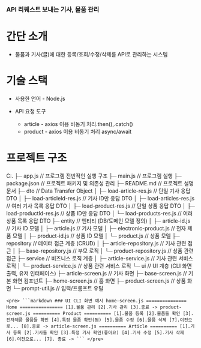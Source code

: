 ### API 리퀘스트 보내는 기사, 물품 관리

# 간단 소개
  - 물품과 기사(글)에 대한 등록/조회/수정/삭제를 API로 관리하는 시스템

# 기술 스택
  - 사용한 언어 - Node.js

  - API 요청 도구
      - article - axios 이용 비동기 처리.then(),.catch()
      - product - axios 이용 비동기 처리 async/await

# 프로젝트 구조
  C:.
  ├─ app.js                  // 프로그램 전반적인 실행 구조
  ├─ main.js                 // 프로그램 실행
  ├─ package.json            // 프로젝트 패키지 및 의존성 관리
  ├─ README.md               // 프로젝트 설명 문서
  ├─ dto                     // Data Transfer Object
  │  ├─ load-article-res.js       // 단일 기사 응답 DTO
  │  ├─ load-articleId-res.js     // 기사 ID만 응답 DTO
  │  ├─ load-articles-res.js      // 여러 기사 목록 응답 DTO
  │  ├─ load-product-res.js       // 단일 상품 응답 DTO
  │  ├─ load-productId-res.js     // 상품 ID만 응답 DTO
  │  └─ load-products-res.js      // 여러 상품 목록 응답 DTO
  ├─ entity                  // 엔티티 (DB/도메인 모델 정의)
  │  ├─ article-id.js             // 기사 ID 모델
  │  ├─ article.js                // 기사 모델
  │  ├─ electronic-product.js     // 전자 제품 모델
  │  ├─ product-id.js             // 상품 ID 모델
  │  └─ product.js                // 상품 모델
  ├─ repository              // 데이터 접근 계층 (CRUD)
  │  ├─ article-repository.js     // 기사 관련 접근
  │  ├─ base-repository.js        // 부모 로직
  │  └─ product-repository.js     // 상품 관련 접근
  ├─ service                 // 비즈니스 로직 계층
  │  ├─ article-service.js        // 기사 관련 서비스 로직
  │  └─ product-service.js        // 상품 관련 서비스 로직
  └─ ui                      // UI 계층 (CLI 화면 출력, 유저 인터페이스)
    ├─ article-screen.js         // 기사 화면
    ├─ base-screen.js            // 기본 화면 컴포넌트
    ├─ home-screen.js            // 홈 화면
    ├─ product-screen.js         // 상품 화면
    └─ prompt-util.js            // 입력/프롬프트 유틸
    
    <pre> ```markdown ### UI CLI 화면 예시 home-screen.js =============== Home ================ [1].물품 관리 [2].기사 관리 [3].종료 -> product-screen.js ========== Product ========== [1].물품 등록 [2].물품들 확인 [3].전자제품 물품들 확인 [4].특정 물품 확인(찜) [5].물품 수정 [6].물품 삭제 [7].이전으로... [8].종료 -> article-screen.js ========== Article ========== [1].기사 등록 [2].기사들 확인 [3].특정 기사 확인(좋아요) [4].기사 수정 [5].기사 삭제 [6].이전으로... [7]. 종료 -> ``` </pre>

